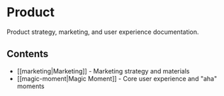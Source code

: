 # Product

Product strategy, marketing, and user experience documentation.

## Contents

- [[marketing|Marketing]] - Marketing strategy and materials
- [[magic-moment|Magic Moment]] - Core user experience and "aha" moments 